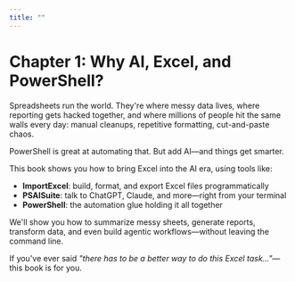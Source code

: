 ```yaml
---
title: ""
---
```


# Chapter 1: Why AI, Excel, and PowerShell?

Spreadsheets run the world. They're where messy data lives, where reporting gets hacked together, and where millions of people hit the same walls every day: manual cleanups, repetitive formatting, cut-and-paste chaos.

PowerShell is great at automating that. But add AI—and things get smarter.

This book shows you how to bring Excel into the AI era, using tools like:
- **ImportExcel**: build, format, and export Excel files programmatically
- **PSAISuite**: talk to ChatGPT, Claude, and more—right from your terminal
- **PowerShell**: the automation glue holding it all together

We'll show you how to summarize messy sheets, generate reports, transform data, and even build agentic workflows—without leaving the command line.

If you've ever said *"there has to be a better way to do this Excel task..."*—this book is for you.
